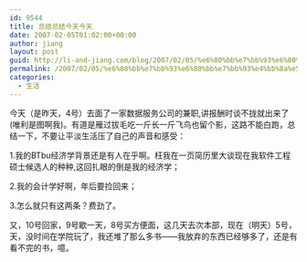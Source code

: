 ```yaml
---
id: 9544
title: 总结总结今天今天
date: 2007-02-05T01:02:00+00:00
author: jiang
layout: post
guid: http://li-and-jiang.com/blog/2007/02/05/%e6%80%bb%e7%bb%93%e6%80%bb%e7%bb%93%e4%bb%8a%e5%a4%a9%e4%bb%8a%e5%a4%a9/
permalink: /2007/02/05/%e6%80%bb%e7%bb%93%e6%80%bb%e7%bb%93%e4%bb%8a%e5%a4%a9%e4%bb%8a%e5%a4%a9/
categories:
  - 生活
---
```

今天（是昨天，4号）去面了一家数据服务公司的兼职,讲报酬时谈不拢就出来了(唯利是图啊我)。有道是雁过拔毛吃一斤长一斤飞鸟也留个影，这路不能白跑，总结一下，不要让平淡生活压了自己的声音和感受：

1.我的BTbu经济学背景还是有人在乎啊。枉我在一页简历里大谈现在我软件工程硕士候选人的种种,这回扎眼的倒是我的经济学；

2.我的会计学好啊，年后要捡回来；

3.怎么就只有这两条？费劲了。

又，10号回家，9号歇一天，8号买方便面，这几天去次本部，现在（明天）5号，天，没时间在学院玩了，我还堆了那么多书——我放弃的东西已经够多了，还是有看不完的书，噫。